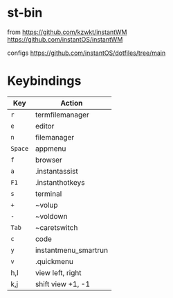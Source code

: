 # st-bin

from 
https://github.com/kzwkt/instantWM
https://github.com/instantOS/instantWM

configs
https://github.com/instantOS/dotfiles/tree/main

# Keybindings
| Key       | Action          |
|-----------|-----------------|
| `r`       | termfilemanager |
| `e`       | editor          |
| `n`       | filemanager     |
| `Space`   | appmenu         |
| `f`       | browser         |
| `a`       | .instantassist  |
| `F1`      | .instanthotkeys |
| `s`       | terminal        |
| `+`       | ~volup          |
| `-`       | ~voldown        |
| `Tab`     | ~caretswitch    |
| `c`       | code            |
| `y`       |instantmenu_smartrun|
| `v`       | .quickmenu      |
| h,l      | view left, right      |
| k,j      | shift view +1, -1      |



